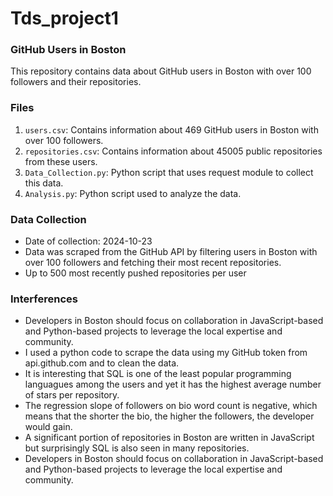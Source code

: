 # Tds_project1
### GitHub Users in Boston

This repository contains data about GitHub users in Boston with over 100 followers and their repositories.

### Files

1. `users.csv`: Contains information about 469 GitHub users in Boston with over 100 followers.
2. `repositories.csv`: Contains information about 45005 public repositories from these users.
3. `Data_Collection.py`: Python script that uses request module to collect this data.
4. `Analysis.py`: Python script used to analyze the data.
   

### Data Collection

- Date of collection: 2024-10-23
- Data was scraped from the GitHub API by filtering users in Boston with over 100 followers and fetching their most recent repositories.
- Up to 500 most recently pushed repositories per user



### Interferences
- Developers in Boston should focus on collaboration in JavaScript-based and Python-based projects to leverage the local expertise and community.
- I used a python code to scrape the data using my GitHub token from api.github.com and to clean the data.
- It is interesting that SQL is one of the least popular programming languagues among the users and yet it has the highest average number of stars per repository.
- The regression slope of followers on bio word count is negative, which means that the shorter the bio, the higher the followers, the developer would gain.
- A significant portion of repositories in Boston are written in JavaScript but surprisingly SQL is also seen in many repositories.
- Developers in Boston should focus on collaboration in JavaScript-based and Python-based projects to leverage the local expertise and community.


